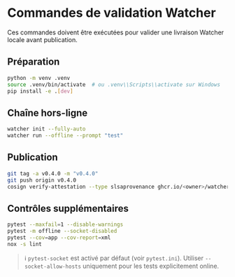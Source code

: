 # Commandes de validation Watcher

Ces commandes doivent être exécutées pour valider une livraison Watcher locale avant publication.

## Préparation

```bash
python -m venv .venv
source .venv/bin/activate  # ou .venv\\Scripts\\activate sur Windows
pip install -e .[dev]
```

## Chaîne hors-ligne

```bash
watcher init --fully-auto
watcher run --offline --prompt "test"
```

## Publication

```bash
git tag -a v0.4.0 -m "v0.4.0"
git push origin v0.4.0
cosign verify-attestation --type slsaprovenance ghcr.io/<owner>/watcher:latest
```

## Contrôles supplémentaires

```bash
pytest --maxfail=1 --disable-warnings
pytest -m offline --socket-disabled
pytest --cov=app --cov-report=xml
nox -s lint
```

> ℹ️ `pytest-socket` est activé par défaut (voir `pytest.ini`). Utiliser `--socket-allow-hosts` uniquement pour les tests explicitement online.
